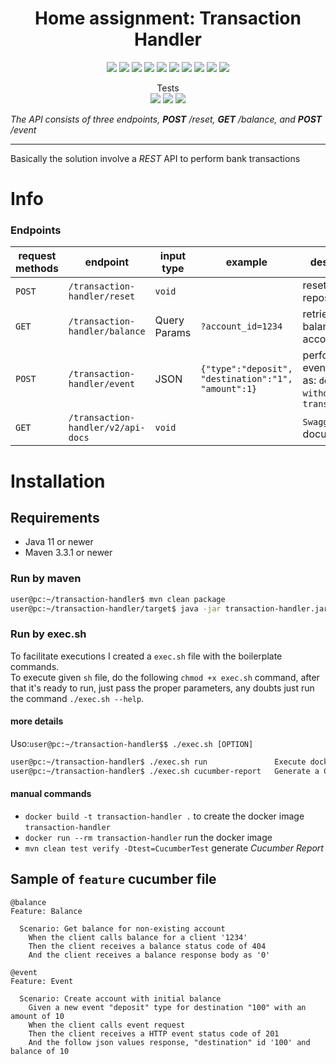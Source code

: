 <h1 align="center">Home assignment: Transaction Handler</h1>

<p align="center">
<img src="https://img.shields.io/badge/made%20by-cicero-blue.svg" >
<img src="https://img.shields.io/badge/java-11-red.svg" >
<img src="https://img.shields.io/badge/spring boot-2.6.1-important.svg" >
<img src="https://img.shields.io/badge/guava-31.0.1_jre-yellowgreen.svg" >
<img src="https://img.shields.io/badge/springfox-3.0.0-green.svg" >
<img src="https://img.shields.io/badge/cucumber-7.1.0-brightgreen.svg" >
<img src="https://img.shields.io/badge/cucumber%20reporting-5.6.1-ff6.svg" >
<img src="https://img.shields.io/badge/lombok-1.18.22-blueviolet.svg" >
<img src="https://img.shields.io/badge/docker-20.10.10-yellow.svg" >
<img src="https://img.shields.io/badge/intellij%20%28CE%29-11.0.12-red.svg" >
</p>

<p align="center">
Tests<br>
<img src="https://img.shields.io/badge/coverage-86%25-green.svg" >
<img src="https://img.shields.io/badge/it-100%25-brightgreen.svg" >
<img src="https://img.shields.io/badge/e2e-100%25-brightgreen.svg" >
</p>

_The API consists of three endpoints, **POST** /reset, **GET** /balance, and **POST** /event_

---

Basically the solution involve a _REST_ API to perform bank transactions

# Info

### Endpoints

| request methods | endpoint                           | input type   | example                                             | description                                                  |
|-----------------|------------------------------------|--------------|-----------------------------------------------------|--------------------------------------------------------------|
| `POST`          | `/transaction-handler/reset`       | `void`       |                                                     | reset repository                                             |
| `GET`           | `/transaction-handler/balance`     | Query Params | `?account_id=1234`                                  | retrieve a balance account                                   |
| `POST`          | `/transaction-handler/event`       | JSON         | `{"type":"deposit", "destination":"1", "amount":1}` | perform events such as: `deposit`, `withdraw` and `transfer` |
| `GET`           | `/transaction-handler/v2/api-docs` | `void`       |                                                     | `Swagger` api documentation                                    |

# Installation

## Requirements
- Java 11 or newer
- Maven 3.3.1 or newer

### Run by maven

```bash
user@pc:~/transaction-handler$ mvn clean package
user@pc:~/transaction-handler/target$ java -jar transaction-handler.jar
```

### Run by exec.sh
To facilitate executions I created a `exec.sh` file with the boilerplate commands.<br />
To execute given `sh` file, do the following `chmod +x exec.sh` command, after that it's ready to run, just pass the 
proper parameters, any doubts just run the command `./exec.sh --help`.

#### more details

Uso:`user@pc:~/transaction-handler$$ ./exec.sh [OPTION]`
```bash
user@pc:~/transaction-handler$ ./exec.sh run               Execute docker command to create transaction-handler image and run using 8080 port
user@pc:~/transaction-handler$ ./exec.sh cucumber-report   Generate a Cucumber report from de features files
```

#### manual commands

- `docker build -t transaction-handler .` to create the docker image `transaction-handler`
- `docker run --rm transaction-handler` run the docker image
- `mvn clean test verify -Dtest=CucumberTest` generate _Cucumber Report_


## Sample of `feature` cucumber file

```gherkin
@balance
Feature: Balance

  Scenario: Get balance for non-existing account
    When the client calls balance for a client '1234'
    Then the client receives a balance status code of 404
    And the client receives a balance response body as '0'
```

```gherkin
@event
Feature: Event

  Scenario: Create account with initial balance
    Given a new event "deposit" type for destination "100" with an amount of 10
    When the client calls event request
    Then the client receives a HTTP event status code of 201
    And the follow json values response, "destination" id '100' and balance of 10
```
